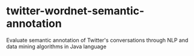 # twitter-wordnet-semantic-annotation
Evaluate semantic annotation of Twitter's conversations through NLP and data mining algorithms in Java language
